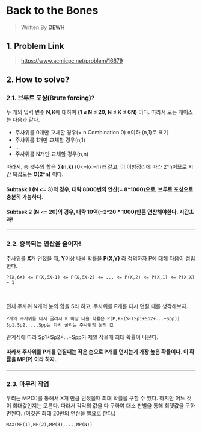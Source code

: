 # Back to the Bones 
> Written By [DEWH](https://github.com/YWHyuk)
## 1. Problem Link
> <https://www.acmicpc.net/problem/16679>
## 2. How to solve?
### 2.1. 브루트 포싱(Brute forcing)?
두 개의 입력 변수 **N**,**K**에 대하여 **(1 ≤ N ≤ 20, N ≤ K ≤ 6N)** 이다.
따라서 모든 케이스는 다음과 같다.
* 주사위를 0개만 교체할 경우(= n Combination 0) ※이하 (n,1)로 표기
* 주사위를 1개만 교체할 경우(n,1)
* ...
* 주사위를 N개만 교체할 경우(n,n)

따라서, 총 갯수의 합은 **∑(n,k)** (0<=k<=n)과 같고, 이 이항정리에 따라 2^n이므로 시간 복잡도는 **O(2^n)** 이다.

#### Subtask 1 (N <= 3)의 경우, 대략 8000번의 연산(= 8*1000)으로, 브루트 포싱으로 충분히 가능하다.
#### Subtask 2 (N <= 20)의 경우, 대략 10억(=2^20 * 1000)만큼 연산해야한다. **시간초과!** 
***
### 2.2. 중복되는 연산을 줄이자!
주사위를 **X**개 던졌을 때, **Y**이상 나올 확률을 **P(X,Y)** 라 정의하자
P에 대해 다음이 성립한다.

    P(X,6X) <= P(X,6X-1) <= P(X,6X-2) <= ... <= P(X,2) <= P(X,1) <= P(X,X) = 1

</br>

전체 주사위 N개의 눈의 합을 S라 하고, 주사위를 P개를 다시 던질 때를 생각해보자.

    P개의 주사위를 다시 굴려서 K 이상 나올 학률은 P(P,K-(S-(Sp1+Sp2+...+Spp)) 
    Sp1,Sp2,...,Spp는 다시 굴리는 주사위의 눈의 값
 관계식에 따라 Sp1+Sp2+...+Spp가 제일 작을때 최대 확률이 나온다.
 
 #### 따라서 주사위를 P개를 던질때는 작은 순으로 P개를 던지는게 가장 높은 확률이다. 이 확률을 **MP(P)** 이라 하자.

***

### 2.3. 마무리 작업
 우리는 MP(X)를 통해서 X개 만큼 던졌을때 최대 확률을 구할 수 있다. 하지만 어느 것이 최대값인지는 모른다. 따라서 각각의 값을 다 구하여 대소 판별을 통해 최댓값을 구하면된다. (이것은 최대 20번의 연산을 필요로 한다.) 
    
    MAX(MP(1),MP(2),MP(3),...,MP(N))

